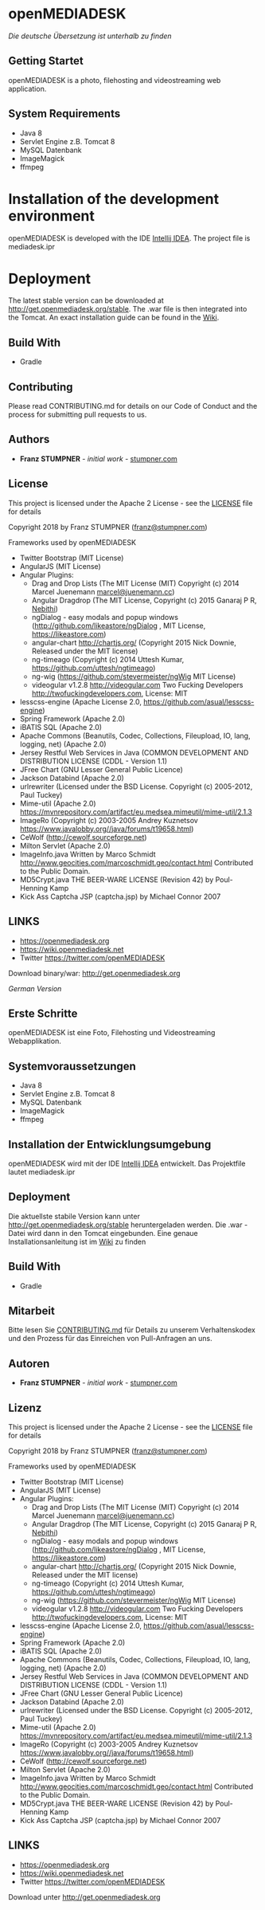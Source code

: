 # openMEDIADESK
*Die deutsche Übersetzung ist unterhalb zu finden*

## Getting Startet

openMEDIADESK is a photo, filehosting and videostreaming web application.

## System Requirements

* Java 8
* Servlet Engine z.B. Tomcat 8
* MySQL Datenbank
* ImageMagick
* ffmpeg

# Installation of the development environment

openMEDIADESK is developed with the IDE [Intellij IDEA](https://www.jetbrains.com/idea/download). The project file is mediadesk.ipr

# Deployment

The latest stable version can be downloaded at http://get.openmediadesk.org/stable. The .war file is then integrated into the Tomcat. An exact installation guide can be found in the [Wiki](https://wiki.openmediadesk.net/en/Installation).

## Build With

* Gradle

## Contributing

Please read CONTRIBUTING.md for details on our Code of Conduct and the process for submitting pull requests to us.

## Authors

* **Franz STUMPNER** - *initial work* - [stumpner.com](http://www.stumpner.com)

## License

This project is licensed under the Apache 2 License - see the [LICENSE](LICENSE) file for details

Copyright 2018 by Franz STUMPNER (franz@stumpner.com)

Frameworks used by openMEDIADESK

+ Twitter Bootstrap (MIT License)
+ AngularJS (MIT License)
+ Angular Plugins:
    + Drag and Drop Lists (The MIT License (MIT) Copyright (c) 2014 Marcel Juenemann <marcel@juenemann.cc>)
    + Angular Dragdrop (The MIT License, Copyright (c) 2015 Ganaraj P R, [Nebithi](http://www.nebithi.com))
    + ngDialog - easy modals and popup windows (http://github.com/likeastore/ngDialog , MIT License, https://likeastore.com)
    + angular-chart http://chartjs.org/ (Copyright 2015 Nick Downie, Released under the MIT license)
    + ng-timeago (Copyright (c) 2014 Uttesh Kumar, https://github.com/uttesh/ngtimeago)
    + ng-wig (https://github.com/stevermeister/ngWig MIT License)
    + videogular v1.2.8 http://videogular.com Two Fucking Developers http://twofuckingdevelopers.com, License: MIT
+ lesscss-engine (Apache License 2.0, https://github.com/asual/lesscss-engine)
+ Spring Framework (Apache 2.0)
+ iBATIS SQL (Apache 2.0)
+ Apache Commons (Beanutils, Codec, Collections, Fileupload, IO, lang, logging, net) (Apache 2.0)
+ Jersey Restful Web Services in Java (COMMON DEVELOPMENT AND DISTRIBUTION LICENSE (CDDL - Version 1.1)
+ JFree Chart (GNU Lesser General Public Licence)
+ Jackson Databind (Apache 2.0)
+ urlrewriter (Licensed under the BSD License. Copyright (c) 2005-2012, Paul Tuckey)
+ Mime-util (Apache 2.0) https://mvnrepository.com/artifact/eu.medsea.mimeutil/mime-util/2.1.3
+ ImageRo (Copyright (c) 2003-2005 Andrey Kuznetsov https://www.javalobby.org//java/forums/t19658.html)
+ CeWolf (http://cewolf.sourceforge.net)
+ Milton Servlet (Apache 2.0)
+ ImageInfo.java Written by Marco Schmidt <http://www.geocities.com/marcoschmidt.geo/contact.html> Contributed to the Public Domain.
+ MD5Crypt.java THE BEER-WARE LICENSE (Revision 42) by Poul-Henning Kamp
+ Kick Ass Captcha JSP (captcha.jsp) by Michael Connor 2007

## LINKS

* https://openmediadesk.org
* https://wiki.openmediadesk.net
* Twitter https://twitter.com/openMEDIADESK

Download binary/war: http://get.openmediadesk.org


*German Version*

## Erste Schritte
openMEDIADESK ist eine Foto, Filehosting und Videostreaming Webapplikation.

## Systemvoraussetzungen

* Java 8
* Servlet Engine z.B. Tomcat 8
* MySQL Datenbank
* ImageMagick
* ffmpeg

## Installation der Entwicklungsumgebung

openMEDIADESK wird mit der IDE [Intellij IDEA](https://www.jetbrains.com/idea/download) entwickelt. Das Projektfile lautet mediadesk.ipr

## Deployment

Die aktuellste stabile Version kann unter http://get.openmediadesk.org/stable heruntergeladen werden. Die .war - Datei wird dann in den Tomcat eingebunden. Eine genaue Installationsanleitung ist im [Wiki](https://wiki.openmediadesk.net/en/Installation) zu finden 

## Build With

* Gradle

## Mitarbeit

Bitte lesen Sie [CONTRIBUTING.md](CONTRIBUTING.md) für Details zu unserem Verhaltenskodex und den Prozess für das Einreichen von Pull-Anfragen an uns.

## Autoren

* **Franz STUMPNER** - *initial work* - [stumpner.com](http://www.stumpner.com)

## Lizenz

This project is licensed under the Apache 2 License - see the [LICENSE](LICENSE) file for details

Copyright 2018 by Franz STUMPNER (franz@stumpner.com)

Frameworks used by openMEDIADESK

+ Twitter Bootstrap (MIT License)
+ AngularJS (MIT License)
+ Angular Plugins:
    + Drag and Drop Lists (The MIT License (MIT) Copyright (c) 2014 Marcel Juenemann <marcel@juenemann.cc>)
    + Angular Dragdrop (The MIT License, Copyright (c) 2015 Ganaraj P R, [Nebithi](http://www.nebithi.com))
    + ngDialog - easy modals and popup windows (http://github.com/likeastore/ngDialog , MIT License, https://likeastore.com)
    + angular-chart http://chartjs.org/ (Copyright 2015 Nick Downie, Released under the MIT license)
    + ng-timeago (Copyright (c) 2014 Uttesh Kumar, https://github.com/uttesh/ngtimeago)
    + ng-wig (https://github.com/stevermeister/ngWig MIT License)
    + videogular v1.2.8 http://videogular.com Two Fucking Developers http://twofuckingdevelopers.com, License: MIT
+ lesscss-engine (Apache License 2.0, https://github.com/asual/lesscss-engine)
+ Spring Framework (Apache 2.0)
+ iBATIS SQL (Apache 2.0)
+ Apache Commons (Beanutils, Codec, Collections, Fileupload, IO, lang, logging, net) (Apache 2.0)
+ Jersey Restful Web Services in Java (COMMON DEVELOPMENT AND DISTRIBUTION LICENSE (CDDL - Version 1.1)
+ JFree Chart (GNU Lesser General Public Licence)
+ Jackson Databind (Apache 2.0)
+ urlrewriter (Licensed under the BSD License. Copyright (c) 2005-2012, Paul Tuckey)
+ Mime-util (Apache 2.0) https://mvnrepository.com/artifact/eu.medsea.mimeutil/mime-util/2.1.3
+ ImageRo (Copyright (c) 2003-2005 Andrey Kuznetsov https://www.javalobby.org//java/forums/t19658.html)
+ CeWolf (http://cewolf.sourceforge.net)
+ Milton Servlet (Apache 2.0)
+ ImageInfo.java Written by Marco Schmidt <http://www.geocities.com/marcoschmidt.geo/contact.html> Contributed to the Public Domain.
+ MD5Crypt.java THE BEER-WARE LICENSE (Revision 42) by Poul-Henning Kamp
+ Kick Ass Captcha JSP (captcha.jsp) by Michael Connor 2007

## LINKS

* https://openmediadesk.org
* https://wiki.openmediadesk.net
* Twitter https://twitter.com/openMEDIADESK

Download unter http://get.openmediadesk.org

